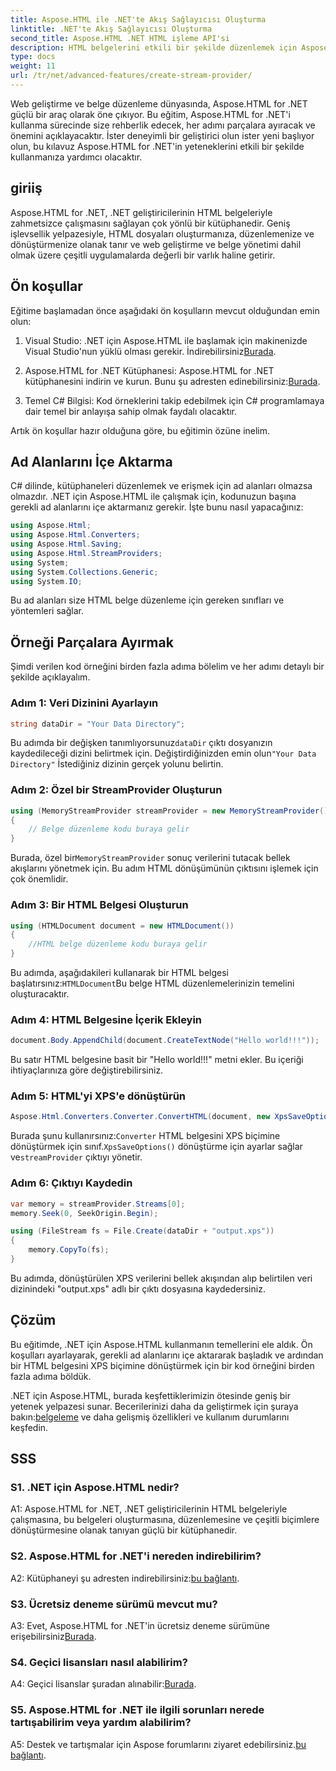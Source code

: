 ```yaml
---
title: Aspose.HTML ile .NET'te Akış Sağlayıcısı Oluşturma
linktitle: .NET'te Akış Sağlayıcısı Oluşturma
second_title: Aspose.HTML .NET HTML işleme API'si
description: HTML belgelerini etkili bir şekilde düzenlemek için Aspose.HTML for .NET'i nasıl kullanacağınızı öğrenin. Geliştiriciler için adım adım eğitim.
type: docs
weight: 11
url: /tr/net/advanced-features/create-stream-provider/
---
```

Web geliştirme ve belge düzenleme dünyasında, Aspose.HTML for .NET güçlü bir araç olarak öne çıkıyor. Bu eğitim, Aspose.HTML for .NET'i kullanma sürecinde size rehberlik edecek, her adımı parçalara ayıracak ve önemini açıklayacaktır. İster deneyimli bir geliştirici olun ister yeni başlıyor olun, bu kılavuz Aspose.HTML for .NET'in yeteneklerini etkili bir şekilde kullanmanıza yardımcı olacaktır.

## giriiş

Aspose.HTML for .NET, .NET geliştiricilerinin HTML belgeleriyle zahmetsizce çalışmasını sağlayan çok yönlü bir kütüphanedir. Geniş işlevsellik yelpazesiyle, HTML dosyaları oluşturmanıza, düzenlemenize ve dönüştürmenize olanak tanır ve web geliştirme ve belge yönetimi dahil olmak üzere çeşitli uygulamalarda değerli bir varlık haline getirir.

## Ön koşullar

Eğitime başlamadan önce aşağıdaki ön koşulların mevcut olduğundan emin olun:

1.  Visual Studio: .NET için Aspose.HTML ile başlamak için makinenizde Visual Studio'nun yüklü olması gerekir. İndirebilirsiniz[Burada](https://visualstudio.microsoft.com/).

2.  Aspose.HTML for .NET Kütüphanesi: Aspose.HTML for .NET kütüphanesini indirin ve kurun. Bunu şu adresten edinebilirsiniz:[Burada](https://releases.aspose.com/html/net/).

3. Temel C# Bilgisi: Kod örneklerini takip edebilmek için C# programlamaya dair temel bir anlayışa sahip olmak faydalı olacaktır.

Artık ön koşullar hazır olduğuna göre, bu eğitimin özüne inelim.

## Ad Alanlarını İçe Aktarma

C# dilinde, kütüphaneleri düzenlemek ve erişmek için ad alanları olmazsa olmazdır. .NET için Aspose.HTML ile çalışmak için, kodunuzun başına gerekli ad alanlarını içe aktarmanız gerekir. İşte bunu nasıl yapacağınız:

```csharp
using Aspose.Html;
using Aspose.Html.Converters;
using Aspose.Html.Saving;
using Aspose.Html.StreamProviders;
using System;
using System.Collections.Generic;
using System.IO;
```

Bu ad alanları size HTML belge düzenleme için gereken sınıfları ve yöntemleri sağlar.

## Örneği Parçalara Ayırmak

Şimdi verilen kod örneğini birden fazla adıma bölelim ve her adımı detaylı bir şekilde açıklayalım.

### Adım 1: Veri Dizinini Ayarlayın

```csharp
string dataDir = "Your Data Directory";
```

 Bu adımda bir değişken tanımlıyorsunuz`dataDir` çıktı dosyanızın kaydedileceği dizini belirtmek için. Değiştirdiğinizden emin olun`"Your Data Directory"` İstediğiniz dizinin gerçek yolunu belirtin.

### Adım 2: Özel bir StreamProvider Oluşturun

```csharp
using (MemoryStreamProvider streamProvider = new MemoryStreamProvider())
{
    // Belge düzenleme kodu buraya gelir
}
```

 Burada, özel bir`MemoryStreamProvider` sonuç verilerini tutacak bellek akışlarını yönetmek için. Bu adım HTML dönüşümünün çıktısını işlemek için çok önemlidir.

### Adım 3: Bir HTML Belgesi Oluşturun

```csharp
using (HTMLDocument document = new HTMLDocument())
{
    //HTML belge düzenleme kodu buraya gelir
}
```

 Bu adımda, aşağıdakileri kullanarak bir HTML belgesi başlatırsınız:`HTMLDocument`Bu belge HTML düzenlemelerinizin temelini oluşturacaktır.

### Adım 4: HTML Belgesine İçerik Ekleyin

```csharp
document.Body.AppendChild(document.CreateTextNode("Hello world!!!"));
```

Bu satır HTML belgesine basit bir "Hello world!!!" metni ekler. Bu içeriği ihtiyaçlarınıza göre değiştirebilirsiniz.

### Adım 5: HTML'yi XPS'e dönüştürün

```csharp
Aspose.Html.Converters.Converter.ConvertHTML(document, new XpsSaveOptions(), streamProvider);
```

 Burada şunu kullanırsınız:`Converter` HTML belgesini XPS biçimine dönüştürmek için sınıf.`XpsSaveOptions()` dönüştürme için ayarlar sağlar ve`streamProvider` çıktıyı yönetir.

### Adım 6: Çıktıyı Kaydedin

```csharp
var memory = streamProvider.Streams[0];
memory.Seek(0, SeekOrigin.Begin);

using (FileStream fs = File.Create(dataDir + "output.xps"))
{
    memory.CopyTo(fs);
}
```

Bu adımda, dönüştürülen XPS verilerini bellek akışından alıp belirtilen veri dizinindeki "output.xps" adlı bir çıktı dosyasına kaydedersiniz.

## Çözüm

Bu eğitimde, .NET için Aspose.HTML kullanmanın temellerini ele aldık. Ön koşulları ayarlayarak, gerekli ad alanlarını içe aktararak başladık ve ardından bir HTML belgesini XPS biçimine dönüştürmek için bir kod örneğini birden fazla adıma böldük.

 .NET için Aspose.HTML, burada keşfettiklerimizin ötesinde geniş bir yetenek yelpazesi sunar. Becerilerinizi daha da geliştirmek için şuraya bakın:[belgeleme](https://reference.aspose.com/html/net/) ve daha gelişmiş özellikleri ve kullanım durumlarını keşfedin.

## SSS

### S1. .NET için Aspose.HTML nedir?

A1: Aspose.HTML for .NET, .NET geliştiricilerinin HTML belgeleriyle çalışmasına, bu belgeleri oluşturmasına, düzenlemesine ve çeşitli biçimlere dönüştürmesine olanak tanıyan güçlü bir kütüphanedir.

### S2. Aspose.HTML for .NET'i nereden indirebilirim?

 A2: Kütüphaneyi şu adresten indirebilirsiniz:[bu bağlantı](https://releases.aspose.com/html/net/).

### S3. Ücretsiz deneme sürümü mevcut mu?

 A3: Evet, Aspose.HTML for .NET'in ücretsiz deneme sürümüne erişebilirsiniz[Burada](https://releases.aspose.com/).

### S4. Geçici lisansları nasıl alabilirim?

 A4: Geçici lisanslar şuradan alınabilir:[Burada](https://purchase.aspose.com/temporary-license/).

### S5. Aspose.HTML for .NET ile ilgili sorunları nerede tartışabilirim veya yardım alabilirim?

 A5: Destek ve tartışmalar için Aspose forumlarını ziyaret edebilirsiniz.[bu bağlantı](https://forum.aspose.com/).